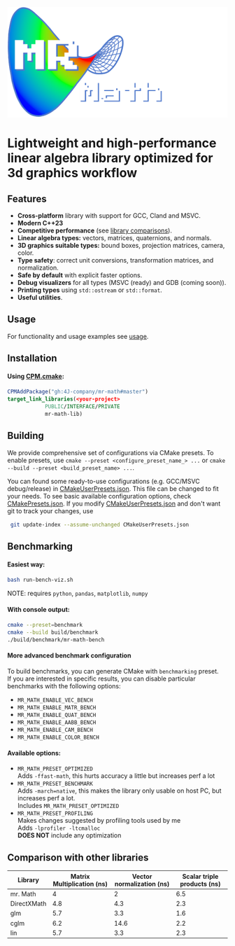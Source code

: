![mr. Math](./mr-math-logo.png) 
# Lightweight and high-performance linear algebra library optimized for 3d graphics workflow

## Features
- **Cross-platform** library with support for GCC, Cland and MSVC.
- **Modern C++23**
- **Competitive performance** (see [library comparisons](README.md#comparison-with-other-libraries)).
- **Linear algebra types:** vectors, matrices, quaternions, and normals.
- **3D graphics suitable types:** bound boxes, projection matrices, camera, color.
- **Type safety**: correct unit conversions, transformation matrices, and normalization.
- **Safe by default** with explicit faster options.
- **Debug visualizers** for all types (MSVC (ready) and GDB (coming soon)).
- **Printing types** using `std::ostream` or `std::format`.
- **Useful utilities**.



## Usage
For functionality and usage examples see [usage](USAGE.md).

## Installation
#### Using [CPM.cmake](https://github.com/cpm-cmake/CPM.cmake):
```cmake
CPMAddPackage("gh:4J-company/mr-math#master")
target_link_libraries(<your-project>
            PUBLIC/INTERFACE/PRIVATE
            mr-math-lib)
```

## Building
We provide comprehensive set of configurations via CMake presets.
To enable presets, use `cmake --preset <configure_preset_name_> ...` or `cmake --build --preset <build_preset_name> ...`.

You can found some ready-to-use configurations (e.g. GCC/MSVC debug/release) in [CMakeUserPresets.json](CMakeUserPresets.json).
This file can be changed to fit your needs. To see basic available configuration options, check [CMakePresets.json](CMakePresets.json).
If you modify [CMakeUserPresets.json](CMakeUserPresets.json) and don't want git to track your changes, use
```bash
 git update-index --assume-unchanged CMakeUserPresets.json
```

## Benchmarking
#### Easiest way:
```bash
bash run-bench-viz.sh
```
NOTE: requires `python`, `pandas`, `matplotlib`, `numpy`

#### With console output:
```bash
cmake --preset=benchmark
cmake --build build/benchmark
./build/benchmark/mr-math-bench
```

#### More advanced benchmark configuration
To build benchmarks, you can generate CMake with `benchmarking` preset. \
If you are interested in specific results, you can disable particular benchmarks with the following options:
- `MR_MATH_ENABLE_VEC_BENCH`
- `MR_MATH_ENABLE_MATR_BENCH`
- `MR_MATH_ENABLE_QUAT_BENCH`
- `MR_MATH_ENABLE_AABB_BENCH`
- `MR_MATH_ENABLE_CAM_BENCH`
- `MR_MATH_ENABLE_COLOR_BENCH`

#### Available options:
- `MR_MATH_PRESET_OPTIMIZED` \
    Adds `-ffast-math`, this hurts accuracy a little but increases perf a lot
- `MR_MATH_PRESET_BENCHMARK` \
    Adds `-march=native`, this makes the library only usable on host PC, but increases perf a lot. \
    Includes `MR_MATH_PRESET_OPTIMIZED`
- `MR_MATH_PRESET_PROFILING` \
    Makes changes suggested by profiling tools used by me \
    Adds `-lprofiler -ltcmalloc` \
    **DOES NOT** include any optimization

## Comparison with other libraries
| Library      | Matrix Multiplication (ns) | Vector normalization (ns) | Scalar triple products (ns) |
|--------------|----------------------------|---------------------------|-----------------------------|
| mr. Math     |              4             |             2             |            6.5              |
| DirectXMath  |            4.8             |           4.3             |            2.3              |
| glm          |            5.7             |           3.3             |            1.6              |
| cglm         |            6.2             |          14.6             |            2.2              |
| lin          |            5.7             |           3.3             |            2.3              |
